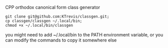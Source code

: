 CPP orthodox canonical form class generator
```
git clone git@github.com:KTrevis/classgen.git;
cp classgen/classgen ~/.local/bin;
chmod +x ~/.local/bin/classgen
```
you might need to add ~/.local/bin to the PATH environment variable, or you can modify the commands to copy it somewhere else
